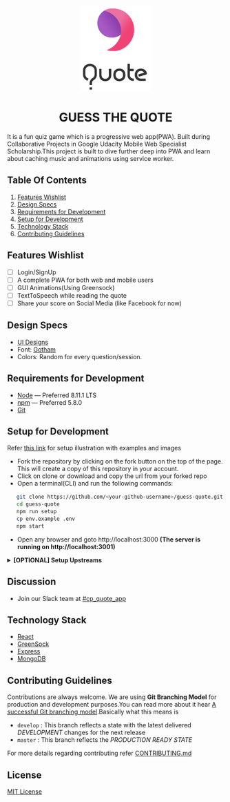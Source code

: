 <p align="center"> <img height="200" src="https://github.com/ManajitPal/guess-quote/blob/master/client/public/assets/png/logo-complete.png"></p>
<h1 align="center">GUESS THE QUOTE</h1>

It is a fun quiz game which is a  progressive web app(PWA). Built during Collaborative Projects in Google Udacity Mobile Web Specialist Scholarship.This project is built to dive further deep into PWA and learn about caching music and animations using service worker.

## Table Of Contents

  1. [Features Wishlist](#features-wishlist)
  2. [Design Specs](#design-specs)
  3. [Requirements for Development](#requirements-for-development)
  4. [Setup for Development](#setup-for-development)
  5. [Technology Stack](#technology-stack)
  6. [Contributing Guidelines](#contributing-guidelines)

## Features Wishlist

- [ ] Login/SignUp
- [ ] A complete PWA for both web and mobile users
- [ ] GUI Animations(Using Greensock)
- [ ] TextToSpeech while reading the quote
- [ ] Share your score on Social Media (like Facebook for now)

## Design Specs

  * [UI Designs](https://github.com/VarunDevPro/gtq-designs)
  * Font: [Gotham](https://www.wfonts.com/font/gotham)
  * Colors: Random for every question/session.

## Requirements for Development

 - [Node](https://nodejs.org/en/) — Preferred 8.11.1 LTS
 - [npm](https://www.npmjs.com/get-npm) — Preferred 5.8.0
 - [Git](https://git-scm.com/)

## Setup for Development

 Refer [this link](https://codeburst.io/a-step-by-step-guide-to-making-your-first-github-contribution-5302260a2940) for setup illustration with examples and images
 - Fork the repository by clicking on the fork button on the top of the page. This will create a copy of this repository in your account.
 - Click on clone or download and copy the url from your forked repo
 - Open a terminal(CLI) and run the following commands:

 ```bash
    git clone https://github.com/<your-github-username>/guess-quote.git
    cd guess-quote
    npm run setup
    cp env.example .env
    npm start
 ```
  - Open any browser and goto http://localhost:3000
    **(The server is running on http://localhost:3001)**

<details>
<summary><strong> [OPTIONAL] Setup Upstreams</strong></summary>

**Note**: An upstream repository is the original UdacityMobileWebScholarship repository.

Once you have forked as directed in the previous section, you would not be following changes made here, in the original repository.

**What you can do is:**
 - cd to the directory of the forked repo you cloned above.
 - Run a command to add upstreams
 ```bash
  git remote add upstream https://github.com/UdacityMobileWebScholarship/guess-quote.git

  git fetch upstream
  git checkout -b upstream/master
  git pull upstream master

 ```
 **To return to your branch on your fork**
  - Run
   ```bash
   git checkout master
   ```

#### Next steps

You are all good to start contributing. You might however want to
make sure you periodically update the `origin/master` branch which is from your fork, with the content from `upstream/master` which is this repository's dev branch.

**Why?**
Because, Just before you submit Pull requests, or before you even change a feature, you **Need** to ensure you have all the latest changes from upstream.

This is a healthy habit to inculcate, and would ease out headaches later.

Also, Before you do the above , and begin coding something new, or modifying existing stuff, make sure you have **merged**.

the simplest is a fast forward merge

` git merge upstream/master`
But merges are complicated. Please do read official documentation on merge. Understand how they work. And then proceed to a PR.

</details>

## Discussion

 - Join our Slack team at [#cp_quote_app](https://mobilewebindiascholar.slack.com/messages/CA7486673/)

## Technology Stack

- [React](https://reactjs.org/)
- [GreenSock](https://greensock.com/)
- [Express](https://expressjs.com/)
- [MongoDB](https://www.mongodb.com/)

## Contributing Guidelines

Contributions are always welcome.
We are using **Git Branching Model** for production and development purposes.You can read more about it hear [A successful Git branching model](http://nvie.com/posts/a-successful-git-branching-model/).Basically what this means is
 - `develop` : This branch reflects a state with the latest delivered _DEVELOPMENT_ changes for the next release
 - `master` : This branch reflects the _PRODUCTION READY STATE_

For more details regarding contributing refer [CONTRIBUTING.md](https://github.com/twishasaraiya/GuessTheQuote/blob/master/CONTRIBUTING.md)

## License

[MIT License](LICENSE)
